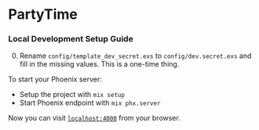 # PartyTime

### Local Development Setup Guide

0. Rename `config/template_dev_secret.exs` to `config/dev.secret.exs` and fill in the missing values. This is a one-time thing.

To start your Phoenix server:

-   Setup the project with `mix setup`
-   Start Phoenix endpoint with `mix phx.server`

Now you can visit [`localhost:4000`](http://localhost:4000) from your browser.
